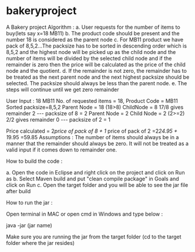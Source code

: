 # bakeryproject
A Bakery project
Algorithm :
a. User requests for the number of items to buy(lets say x=18 MB11)
b. The product code should be present and the number 18 is considered as the parent node
c. For MB11 product we have pack of 8,5,2...The packsize has to be sorted in descending order which is 8,5,2 and the highest node will be picked up as the child node and the number of items will be divided by the selected child node and if the remainder is zero then the price will be calculated as the price of the child node and the quotient.
d. If the remainder is not zero, the remainder has to be treated as the next parent node and the next highest packsize should be selected. The packsize should always be less than the parent node.
e. The steps will continue until we get zero remainder 

User Input : 18 MB11
No. of requested items = 18, Product Code = MB11
Sorted packsize=8,5,2
Parent Node = 18 (18>8)
ChildNode = 8
17/8 gives remainder 2 --- packsize of 8 = 2
Parent Node = 2
Child Node = 2 (2>=2)
2/2 gives remainder 0 --- packsize of 2 = 1

Price calculated = 2*price of pack of 8 + 1* price of pack of 2
                 =2*24.95 + 1*9.95
                 =59.85
Assumptions :
The number of items should always be in a manner that the remainder should always be zero. It will not be treated as a valid input if it comes down to remainder one.    

How to build the code :

a. Open the code in Eclipse and right click on the project and click on Run as
b. Select Maven build and put "clean compile package" in Goals and click on Run
c. Open the target folder and you will be able to see the jar file after build

How to run the jar :

Open terminal in MAC or open cmd in Windows and type below :

java -jar (jar name)

Make sure you are running the jar from the target folder (cd to the target folder where the jar resides)
